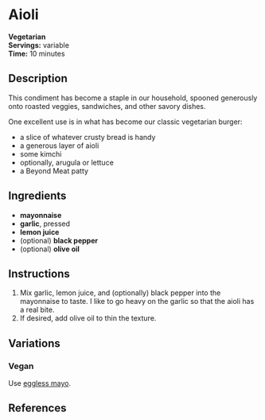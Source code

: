 # Aioli

**Vegetarian**  
**Servings:** variable  
**Time:** 10 minutes

## Description

This condiment has become a staple in our household, spooned generously onto roasted veggies, sandwiches, and other savory dishes.

One excellent use is in what has become our classic vegetarian burger:
- a slice of whatever crusty bread is handy
- a generous layer of aioli
- some kimchi
- optionally, arugula or lettuce
- a Beyond Meat patty

## Ingredients

- **mayonnaise**
- **garlic**, pressed
- **lemon juice**
- (optional) **black pepper**
- (optional) **olive oil**

## Instructions

1. Mix garlic, lemon juice, and (optionally) black pepper into the mayonnaise to taste. I like to go heavy on the garlic so that the aioli has a real bite.
1. If desired, add olive oil to thin the texture.

## Variations

### Vegan

Use [eggless mayo](../README.md#Mayonnaise).

## References
